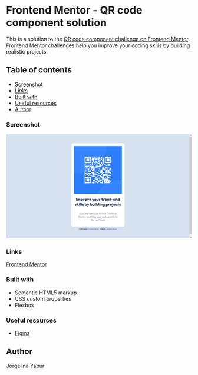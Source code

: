 # Frontend Mentor - QR code component solution

This is a solution to the [QR code component challenge on Frontend Mentor](https://www.frontendmentor.io/challenges/qr-code-component-iux_sIO_H). Frontend Mentor challenges help you improve your coding skills by building realistic projects.

## Table of contents

- [Screenshot](#screenshot)
- [Links](#links)
- [Built with](#built-with)
- [Useful resources](#useful-resources)
- [Author](#author)

### Screenshot

![](https://raw.githubusercontent.com/joryapur/QR-code-component/main/images/Screenshot%202022-08-26%20225926.png)

### Links

[Frontend Mentor](https://www.frontendmentor.io/)

### Built with

- Semantic HTML5 markup
- CSS custom properties
- Flexbox

### Useful resources

- [Figma](https://www.figma.com)

## Author

Jorgelina Yapur
